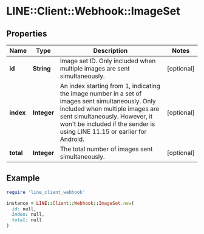 # LINE::Client::Webhook::ImageSet

## Properties

| Name | Type | Description | Notes |
| ---- | ---- | ----------- | ----- |
| **id** | **String** | Image set ID. Only included when multiple images are sent simultaneously. | [optional] |
| **index** | **Integer** | An index starting from 1, indicating the image number in a set of images sent simultaneously. Only included when multiple images are sent simultaneously. However, it won&#39;t be included if the sender is using LINE 11.15 or earlier for Android. | [optional] |
| **total** | **Integer** | The total number of images sent simultaneously. | [optional] |

## Example

```ruby
require 'line_client_webhook'

instance = LINE::Client::Webhook::ImageSet.new(
  id: null,
  index: null,
  total: null
)
```

